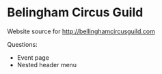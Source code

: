 Belingham Circus Guild
======================


Website source for http://bellinghamcircusguild.com

Questions:

* Event page
* Nested header menu
